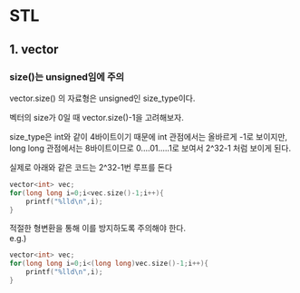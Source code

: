# STL

## 1. vector

### size()는 unsigned임에 주의
vector.size() 의 자료형은 unsigned인 size_type이다.

벡터의 size가 0일 때 vector.size()-1을 고려해보자.

size_type은 int와 같이 4바이트이기 때문에 int 관점에서는 올바르게 -1로 보이지만,
long long 관점에서는 8바이트이므로 0....01.....1로 보여서 2^32-1 처럼 보이게 된다.

실제로 아래와 같은 코드는 2^32-1번 루프를 돈다

```cpp
vector<int> vec;
for(long long i=0;i<vec.size()-1;i++){
    printf("%lld\n",i);
}
```

적절한 형변환을 통해 이를 방지하도록 주의해야 한다.  
e.g.)

```cpp
vector<int> vec;
for(long long i=0;i<(long long)vec.size()-1;i++){
    printf("%lld\n",i);
}
```

